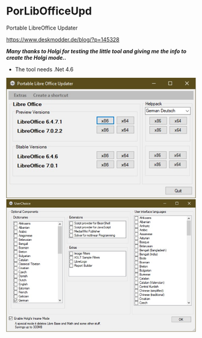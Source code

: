 # PorLibOfficeUpd
Portable LibreOffice Updater

https://www.deskmodder.de/blog/?p=145328

***Many thanks to Holgi for testing the little tool and giving me the info to create the Holgi mode..***

- The tool needs .Net 4.6


<img src="https://github.com/UndertakerBen/PorLibOfficeUpd/blob/main/Pics/PorLibOfUpd.jpg">
<img src="https://github.com/UndertakerBen/PorLibOfficeUpd/blob/main/Pics/UserChoice.jpg">

